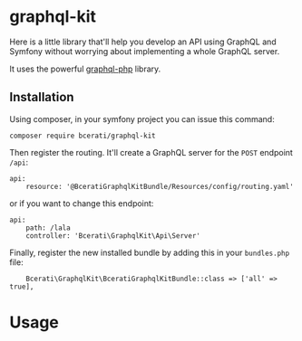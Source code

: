 # graphql-kit

Here is a little library that'll help you develop an API using GraphQL and Symfony without 
worrying about implementing a whole GraphQL server.

It uses the powerful [graphql-php](https://github.com/webonyx/graphql-php) library.

## Installation

Using composer, in your symfony project you can issue this command:

```
composer require bcerati/graphql-kit
```

Then register the routing. It'll create a GraphQL server for the `POST` endpoint `/api`:

```
api:
    resource: '@BceratiGraphqlKitBundle/Resources/config/routing.yaml'
```

or if you want to change this endpoint:

```
api:
    path: /lala
    controller: 'Bcerati\GraphqlKit\Api\Server'
```

Finally, register the new installed bundle by adding this in your `bundles.php` file:

```
    Bcerati\GraphqlKit\BceratiGraphqlKitBundle::class => ['all' => true],
```

# Usage